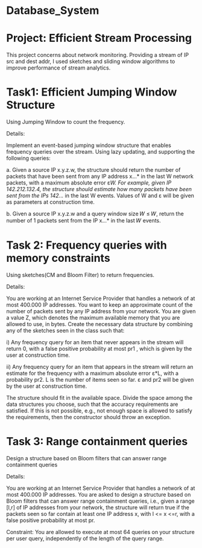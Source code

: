 # Database_System
# Project: Efficient Stream Processing
This project concerns about network monitoring. Providing a stream of IP src and dest addr, I used sketches and sliding window algorithms to improve performance of stream analytics.


# Task1: Efficient Jumping Window Structure
Using Jumping Window to count the frequency.

Details:

Implement an event-based jumping window structure that enables frequency queries over the stream. Using lazy updating, and supporting the following queries:

a. Given a source IP x.y.z.w, the structure should return the number of packets that have been sent from any IP address x.*.*.* in the last W network packets, with a maximum absolute error ε*W. For example, given IP 142.212.132.4, the structure should estimate how many packets have been sent from the IPs 142.*.*.* in the last W events. Values of W and ε will be given as parameters at construction time.

b. Given a source IP x.y.z.w and a query window size 𝑊 ≤ 𝑊, return the number of 1
packets sent from the IP x.*.*.* in the last 𝑊 events.


# Task 2: Frequency queries with memory constraints
Using sketches(CM and Bloom Filter) to return frequencies.

Details:

You are working at an Internet Service Provider that handles a network of at most 400.000 IP addresses. You want to keep an approximate count of the number of packets sent by any IP address from your network. You are given a value Z, which denotes the maximum available memory that you are allowed to use, in bytes. Create the necessary data structure by combining any of the sketches seen in the class such that:

i) Any frequency query for an item that never appears in the stream will return 0, with a false positive probability at most pr1 , which is given by the user at construction time.

ii) Any frequency query for an item that appears in the stream will return an estimate for the frequency with a maximum absolute error ε*L, with a probability pr2. L is the number of items seen so far. ε and pr2 will be given by the user at construction time.

The structure should fit in the available space. Divide the space among the data structures you choose, such that the accuracy requirements are satisfied. If this is not possible, e.g., not enough space is allowed to satisfy the requirements, then the constructor should throw an exception.


# Task 3: Range containment queries
Design a structure based on Bloom filters that can answer range containment queries

Details:

You are working at an Internet Service Provider that handles a network of at most 400.000 IP addresses. You are asked to design a structure based on Bloom filters that can answer range containment queries, i.e., given a range [l,r] of IP addresses from your network, the structure will return true if the packets seen so far contain at least one IP address x, with l <= x <=r, with a false positive probability at most pr.

Constraint: You are allowed to execute at most 64 queries on your structure per user query, independently of the length of the query range.
